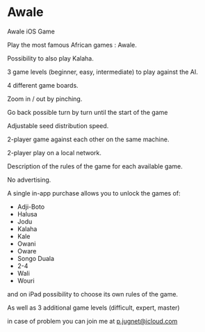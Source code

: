 # Awale
Awale iOS Game

Play the most famous African games : Awale.

Possibility to also play Kalaha.

3 game levels (beginner, easy, intermediate) to play against the AI.

4 different game boards.

Zoom in / out by pinching.

Go back possible turn by turn until the start of the game

Adjustable seed distribution speed.

2-player game against each other on the same machine.

2-player play on a local network.

Description of the rules of the game for each available game.

No advertising.


A single in-app purchase allows you to unlock the games of:
* Adji-Boto
* Halusa
* Jodu
* Kalaha
* Kale
* Owani
* Oware
* Songo Duala
* 2-4
* Wali
* Wouri

and on iPad possibility to choose its own rules of the game.

As well as 3 additional game levels (difficult, expert, master)

in case of problem you can join me at p.jugnet@icloud.com
